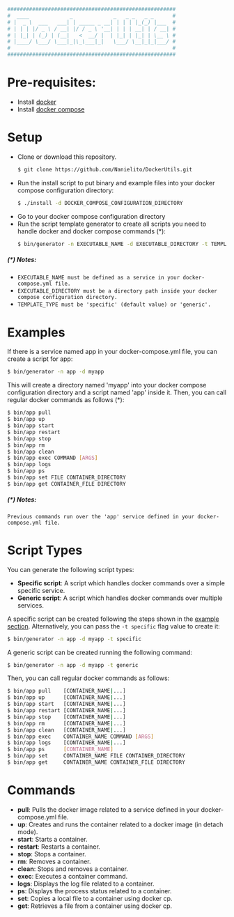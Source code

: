 ```sh
######################################################
#  ____             _             _   _ _   _ _      #
# |  _ \  ___   ___| | _____ _ __| | | | |_(_) |___  #
# | | | |/ _ \ / __| |/ / _ \ '__| | | | __| | / __| #
# | |_| | (_) | (__|   <  __/ |  | |_| | |_| | \__ \ #
# |____/ \___/ \___|_|\_\___|_|   \___/ \__|_|_|___/ #
#                                                    #
######################################################
```
# Pre-requisites:
* Install [docker]
* Install [docker compose]

# Setup
* Clone or download this repository.
    ```sh
    $ git clone https://github.com/Nanielito/DockerUtils.git
    ```
* Run the install script to put binary and example files into your docker compose configuration directory:
    ```sh
    $ ./install -d DOCKER_COMPOSE_CONFIGURATION_DIRECTORY
    ```
* Go to your docker compose configuration directory
* Run the script template generator to create all scripts you need to handle docker and docker compose commands (*):
    ```sh
    $ bin/generator -n EXECUTABLE_NAME -d EXECUTABLE_DIRECTORY -t TEMPLATE_TYPE
    ```
##### (*) Notes:
* `EXECUTABLE_NAME must be defined as a service in your docker-compose.yml file.`
* `EXECUTABLE_DIRECTORY must be a directory path inside your docker compose configuration directory.`
* `TEMPLATE_TYPE must be 'specific' (default value) or 'generic'.`
  
# Examples
If there is a service named app in your docker-compose.yml file, you can create a script for app:
```sh
$ bin/generator -n app -d myapp
```
This will create a directory named 'myapp' into your docker compose configuration directory and a script named 'app'
inside it. Then, you can call regular docker commands as follows (*):
```sh
$ bin/app pull
$ bin/app up
$ bin/app start
$ bin/app restart
$ bin/app stop
$ bin/app rm
$ bin/app clean
$ bin/app exec COMMAND [ARGS]
$ bin/app logs
$ bin/app ps
$ bin/app set FILE CONTAINER_DIRECTORY
$ bin/app get CONTAINER_FILE DIRECTORY
```
##### (*) Notes:
`Previous commands run over the 'app' service defined in your docker-compose.yml file.`

# Script Types
You can generate the following script types:
* **Specific script**: A script which handles docker commands over a simple specific service.
* **Generic script**: A script which handles docker commands over multiple services.

A specific script can be created following the steps shown in the [example section](#examples). Alternatively, you can
pass the `-t specific` flag value to  create it:
```sh
$ bin/generator -n app -d myapp -t specific
```
A generic script can be created running the following command:
```sh
$ bin/generator -n app -d myapp -t generic
```
Then, you can call regular docker commands as follows:
```sh
$ bin/app pull    [CONTAINER_NAME|...]
$ bin/app up      [CONTAINER_NAME|...]
$ bin/app start   [CONTAINER_NAME|...]
$ bin/app restart [CONTAINER_NAME|...]
$ bin/app stop    [CONTAINER_NAME|...]
$ bin/app rm      [CONTAINER_NAME|...]
$ bin/app clean   [CONTAINER_NAME|...]
$ bin/app exec    CONTAINER_NAME COMMAND [ARGS]
$ bin/app logs    [CONTAINER_NAME|...]
$ bin/app ps      [CONTAINER_NAME]
$ bin/app set     CONTAINER_NAME FILE CONTAINER_DIRECTORY
$ bin/app get     CONTAINER_NAME CONTAINER_FILE DIRECTORY
```

# Commands
* **pull**: Pulls the docker image related to a service defined in your docker-compose.yml file.
* **up**: Creates and runs the container related to a docker image (in detach mode).
* **start**: Starts a container.
* **restart**: Restarts a container.
* **stop**: Stops a container.
* **rm**: Removes a container.
* **clean**: Stops and removes a container.
* **exec**: Executes a container command.
* **logs**: Displays the log file related to a container.
* **ps**: Displays the process status related to a container.
* **set**: Copies a local file to a container using docker cp.
* **get**: Retrieves a file from a container using docker cp.

[//]: # (Reference links)
[docker]: <https://docs.docker.com/engine/installation/#server>
[docker compose]: <https://docs.docker.com/compose/install/>
